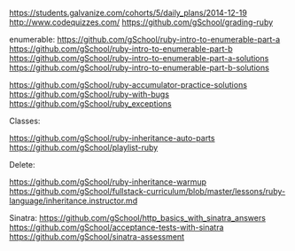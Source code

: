 https://students.galvanize.com/cohorts/5/daily_plans/2014-12-19
http://www.codequizzes.com/
https://github.com/gSchool/grading-ruby

enumerable:
https://github.com/gSchool/ruby-intro-to-enumerable-part-a
https://github.com/gSchool/ruby-intro-to-enumerable-part-b
https://github.com/gSchool/ruby-intro-to-enumerable-part-a-solutions
https://github.com/gSchool/ruby-intro-to-enumerable-part-b-solutions

https://github.com/gSchool/ruby-accumulator-practice-solutions
https://github.com/gSchool/ruby-with-bugs
https://github.com/gSchool/ruby_exceptions

Classes:

https://github.com/gSchool/ruby-inheritance-auto-parts
https://github.com/gSchool/playlist-ruby


Delete:

https://github.com/gSchool/ruby-inheritance-warmup
https://github.com/gSchool/fullstack-curriculum/blob/master/lessons/ruby-language/inheritance.instructor.md

Sinatra:
https://github.com/gSchool/http_basics_with_sinatra_answers
https://github.com/gSchool/acceptance-tests-with-sinatra
https://github.com/gSchool/sinatra-assessment
